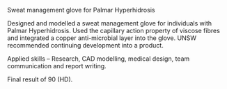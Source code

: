 Sweat management glove for Palmar Hyperhidrosis

Designed and modelled a sweat management glove for individuals with Palmar Hyperhidrosis. Used the capillary action property of viscose fibres and integrated a copper anti-microbial layer into the glove. UNSW recommended continuing development into a product.

Applied skills – Research, CAD modelling, medical design, team communication and report writing.

Final result of 90 (HD).
